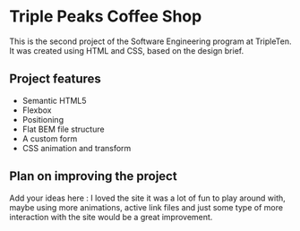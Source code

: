 # Triple Peaks Coffee Shop

This is the second project of the Software Engineering program at TripleTen. It was created using HTML and CSS, based on the design brief.

## Project features

- Semantic HTML5
- Flexbox
- Positioning
- Flat BEM file structure
- A custom form
- CSS animation and transform

## Plan on improving the project

Add your ideas here : I loved the site it was a lot of fun to play around with, maybe using more animations, active link files and just some type of more interaction with the site would be a great improvement.

